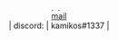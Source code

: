 <p align="center">  
  <img src="https://olinex.go-get-a.life/kxlK91.gif" alt="rainbow" width="100%" height="5">
    <a href="mailto:kamikos@nuke.africa">mail</a>
  <br>
    | discord: | kamikos#1337 |
</p>
<!--
k
-->
